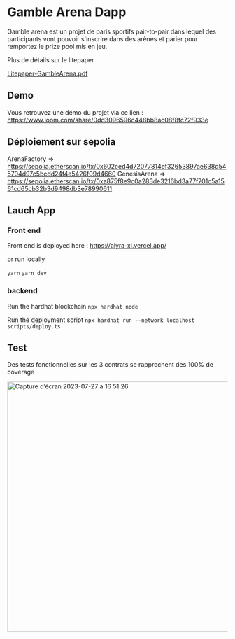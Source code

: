 # Gamble Arena Dapp

Gamble arena est un projet de paris sportifs pair-to-pair dans lequel des participants vont pouvoir s'inscrire dans des arènes et parier pour remportez le prize pool mis en jeu.

Plus de détails sur le litepaper

[Litepaper-GambleArena.pdf](https://github.com/Noam-m33/Alyra/files/12184563/Litepaper-GambleArena.1.pdf)

## Demo

Vous retrouvez une démo du projet via ce lien :
https://www.loom.com/share/0dd3096596c448bb8ac08f8fc72f933e

## Déploiement sur sepolia

ArenaFactory => https://sepolia.etherscan.io/tx/0x602ced4d72077814ef32653897ae638d545704d97c5bcdd24f4e5426f09d4660
GenesisArena => https://sepolia.etherscan.io/tx/0xa875f8e9c0a283de3216bd3a77f701c5a1561cd65cb32b3d9498db3e78990611

## Lauch App

### Front end

Front end is deployed here : https://alyra-xi.vercel.app/

or run locally

`yarn`
`yarn dev`

### backend

Run the hardhat blockchain
`npx hardhat node`

Run the deployment script
`npx hardhat run --network localhost scripts/deploy.ts`

## Test

Des tests fonctionnelles sur les 3 contrats se rapprochent des 100% de coverage


<img width="572" alt="Capture d’écran 2023-07-27 à 16 51 26" src="https://github.com/Noam-m33/Alyra/assets/70531041/e143eb2c-ae7f-4469-afb9-12270205c2df">
